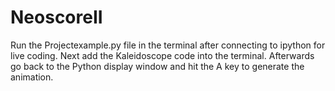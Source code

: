 # NeoscoreII


Run the Projectexample.py file in the terminal after connecting to ipython for live coding.
Next add the Kaleidoscope code into the terminal. Afterwards go back to the Python display window and hit the A key to generate the animation. 
